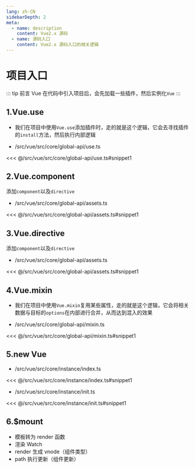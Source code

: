 ```yaml
---
lang: zh-CN
sidebarDepth: 2
meta:
  - name: description
    content: Vue2.x 源码
  - name: 源码入口
    content: Vue2.x 源码入口的相关逻辑
---
```


# 项目入口

::: tip 前言
Vue 在代码中引入项目后，会先加载一些插件，然后实例化`Vue`
:::

## 1.Vue.use

- 我们在项目中使用`Vue.use`添加插件时，走的就是这个逻辑，它会去寻找插件的`install`方法，然后执行内部逻辑

- /src/vue/src/core/global-api/use.ts

<<< @/src/vue/src/core/global-api/use.ts#snippet1

## 2.Vue.component

添加`component`以及`directive`

- /src/vue/src/core/global-api/assets.ts

<<< @/src/vue/src/core/global-api/assets.ts#snippet1

## 3.Vue.directive

添加`component`以及`directive`

- /src/vue/src/core/global-api/assets.ts

<<< @/src/vue/src/core/global-api/assets.ts#snippet1

## 4.Vue.mixin

- 我们在项目中使用`Vue.mixin`复用某些属性，走的就是这个逻辑，它会将相关数据与目标的`options`在内部进行合并，从而达到混入的效果

- /src/vue/src/core/global-api/mixin.ts

<<< @/src/vue/src/core/global-api/mixin.ts#snippet1

## 5.new Vue

- /src/vue/src/core/instance/index.ts

<<< @/src/vue/src/core/instance/index.ts#snippet1

- /src/vue/src/core/instance/init.ts

<<< @/src/vue/src/core/instance/init.ts#snippet1

## 6.$mount

- 模板转为 render 函数
- 渲染 Watch
- render 生成 vnode（组件类型）
- path 执行更新（组件更新）
